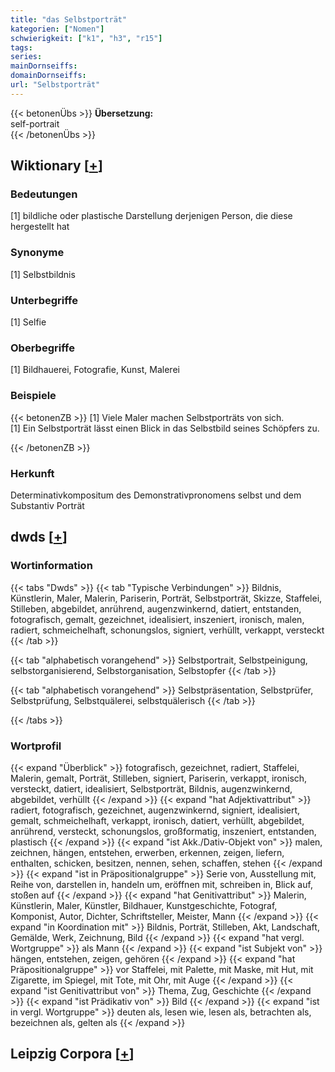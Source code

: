 ```yaml
---
title: "das Selbstporträt"
kategorien: ["Nomen"]
schwierigkeit: ["k1", "h3", "r15"]
tags:
series:
mainDornseiffs:
domainDornseiffs:
url: "Selbstporträt"
---
```


{{< betonenÜbs >}}
**Übersetzung:**  
self-portrait  
{{< /betonenÜbs >}}

## Wiktionary [[+](https://de.wiktionary.org/wiki/Selbstporträt)]

### Bedeutungen
[1] bildliche oder plastische Darstellung derjenigen Person, die diese hergestellt hat  

### Synonyme
[1] Selbstbildnis  

### Unterbegriffe
[1] Selfie  

### Oberbegriffe
[1] Bildhauerei, Fotografie, Kunst, Malerei  

### Beispiele
{{< betonenZB >}}
[1] Viele Maler machen Selbstporträts von sich.  
[1] Ein Selbstporträt lässt einen Blick in das Selbstbild seines Schöpfers zu.  

{{< /betonenZB >}}
### Herkunft
Determinativkompositum des Demonstrativpronomens selbst und dem Substantiv Porträt  



## dwds [[+](https://www.dwds.de/wb/Selbstporträt)]

### Wortinformation
{{< tabs "Dwds" >}}
{{< tab "Typische Verbindungen" >}}
Bildnis, Künstlerin, Maler, Malerin, Pariserin, Porträt, Selbstporträt, Skizze, Staffelei, Stilleben, abgebildet, anrührend, augenzwinkernd, datiert, entstanden, fotografisch, gemalt, gezeichnet, idealisiert, inszeniert, ironisch, malen, radiert, schmeichelhaft, schonungslos, signiert, verhüllt, verkappt, versteckt
{{< /tab >}}

{{< tab "alphabetisch vorangehend" >}}
Selbstportrait, Selbstpeinigung, selbstorganisierend, Selbstorganisation, Selbstopfer
{{< /tab >}}

{{< tab "alphabetisch vorangehend" >}}
Selbstpräsentation, Selbstprüfer, Selbstprüfung, Selbstquälerei, selbstquälerisch
{{< /tab >}}

{{< /tabs >}}

### Wortprofil
{{< expand "Überblick" >}} fotografisch, gezeichnet, radiert, Staffelei, Malerin, gemalt, Porträt, Stilleben, signiert, Pariserin, verkappt, ironisch, versteckt, datiert, idealisiert, Selbstporträt, Bildnis, augenzwinkernd, abgebildet, verhüllt {{< /expand >}}
{{< expand "hat Adjektivattribut" >}} radiert, fotografisch, gezeichnet, augenzwinkernd, signiert, idealisiert, gemalt, schmeichelhaft, verkappt, ironisch, datiert, verhüllt, abgebildet, anrührend, versteckt, schonungslos, großformatig, inszeniert, entstanden, plastisch {{< /expand >}}
{{< expand "ist Akk./Dativ-Objekt von" >}} malen, zeichnen, hängen, entstehen, erwerben, erkennen, zeigen, liefern, enthalten, schicken, besitzen, nennen, sehen, schaffen, stehen {{< /expand >}}
{{< expand "ist in Präpositionalgruppe" >}} Serie von, Ausstellung mit, Reihe von, darstellen in, handeln um, eröffnen mit, schreiben in, Blick auf, stoßen auf {{< /expand >}}
{{< expand "hat Genitivattribut" >}} Malerin, Künstlerin, Maler, Künstler, Bildhauer, Kunstgeschichte, Fotograf, Komponist, Autor, Dichter, Schriftsteller, Meister, Mann {{< /expand >}}
{{< expand "in Koordination mit" >}} Bildnis, Porträt, Stilleben, Akt, Landschaft, Gemälde, Werk, Zeichnung, Bild {{< /expand >}}
{{< expand "hat vergl. Wortgruppe" >}} als Mann {{< /expand >}}
{{< expand "ist Subjekt von" >}} hängen, entstehen, zeigen, gehören {{< /expand >}}
{{< expand "hat Präpositionalgruppe" >}} vor Staffelei, mit Palette, mit Maske, mit Hut, mit Zigarette, im Spiegel, mit Tote, mit Ohr, mit Auge {{< /expand >}}
{{< expand "ist Genitivattribut von" >}} Thema, Zug, Geschichte {{< /expand >}}
{{< expand "ist Prädikativ von" >}} Bild {{< /expand >}}
{{< expand "ist in vergl. Wortgruppe" >}} deuten als, lesen wie, lesen als, betrachten als, bezeichnen als, gelten als {{< /expand >}}

## Leipzig Corpora [[+](https://corpora.uni-leipzig.de/en/res?word=Selbstporträt&corpusId=deu_newscrawl-public_2018)]

